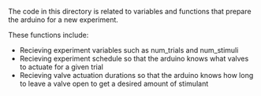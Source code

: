 The code in this directory is related to variables and functions that prepare the arduino for a new experiment.

These functions include:

- Recieving experiment variables such as num_trials and num_stimuli
- Recieving experiment schedule so that the arduino knows what valves to actuate for a given trial
- Recieving valve actuation durations so that the arduino knows how long to leave a valve open to get a desired amount of stimulant
